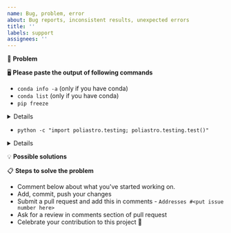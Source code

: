 ```yaml
---
name: Bug, problem, error
about: Bug reports, inconsistent results, unexpected errors
title: ''
labels: support
assignees: ''
---
```


<!--- Provide a general summary of the issue in the title above -->

🐞 **Problem**

<!--- Provide a detailed description of the problem you have -->
<!---

If you can provide some short code to reproduce the issue
and copy the complete traceback, it will make it easier for us to fix it.
We will ask you for your installation details in the following sections.

-->

🖥 **Please paste the output of following commands**

<!--- If you are using conda, we need to know some extra information -->

* `conda info -a` (only if you have conda)
* `conda list` (only if you have conda)
* `pip freeze`

<!--- Paste your output of this command after the colon of "Paste your output here:" -->
<details>
  
```bash
# Paste your output here:

```
</details>

<!--- Please do `pip install pytest`, run this command and paste its output: -->

* `python -c "import poliastro.testing; poliastro.testing.test()"`

<!--- Paste your output of this command after the colon of "Paste your output here:" -->
<details>

```bash
# Paste your output here:

```
</details>

💡 **Possible solutions**

<!--- Not obligatory, but suggest an idea for implementing addition or change -->

📋  **Steps to solve the problem**

 * Comment below about what you've started working on.
 * Add, commit, push your changes
 * Submit a pull request and add this in comments - `Addresses #<put issue number here>`
 * Ask for a review in comments section of pull request
 * Celebrate your contribution to this project 🎉 
